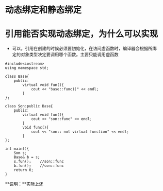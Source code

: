 # 动态绑定和静态绑定

# 引用能否实现动态绑定，为什么可以实现
+ 可以，引用在创建的时候必须要初始化，在访问虚函数时，编译器会根据所绑定的对象类型决定要调用哪个函数。主要只能调用虚函数

```
#include<iostream>
using namespace std;

class Base{
    public:
        virtual void fun(){
            cout << "base::func()" << endl;
        }
};

class Son:public Base{
    public:
        virtual void fun(){
            cout << "son::func" << endl;
        }
        void func(){
            cout << "son:: not virtual function" << endl;
        }
};

int main(){
    Son s;
    Base& b = s;
    s.fun();    //son::func
    b.fun();    //son::func
    return 0;
}
```

**说明：**实际上还
